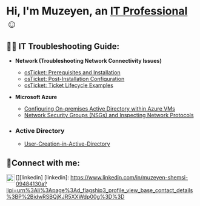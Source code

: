 <h1>Hi, I'm Muzeyen, an <a href="https://www.linkedin.com/in/muzeyen-shemsi-09484130a?lipi=urn%3Ali%3Apage%3Ad_flagship3_profile_view_base_contact_details%3BP%2BidwRSBQjKJR5XXWdp00g%3D%3D">IT Professional</a>☺</h1>

<h2>👨‍💻 IT Troubleshooting Guide:</h2>

- <b>Network (Troubleshooting Network Connectivity Issues)</b>
  - [osTicket: Prerequisites and Installation](https://github.com/Muzeyenshemsi/osticket-prereqs)
  - [osTicket: Post-Installation Configuration](https://github.com/MuzeyenShemsi/post-install-config)
  - [osTicket: Ticket Lifecycle Examples](https://github.com/MuzeyenShemsi/ticket-lifecycle)
- <b>Microsoft Azure</b>
  - [Configuring On-premises Active Directory within Azure VMs](https://github.com/MuzeyenShemsi/configure-ad)
  - [Network Security Groups (NSGs) and Inspecting Network Protocols](https://github.com/MuzeyenShemsi/azure-network-protocols)
- <h3>Active Directory</h3>

  - [User-Creation-in-Active-Directory](https://github.com/Muzeyenshemsi/User-Creation-in-Active-Directory)

<h2>🤳Connect with me:</h2>

[<img align="left" alt="Muzeyen-Shemsi | LinkedIn" width="22px" src="https://cdn.jsdelivr.net/npm/simple-icons@v3/icons/linkedin.svg" />][linkedin]
[linkedin]: https://www.linkedin.com/in/muzeyen-shemsi-09484130a?lipi=urn%3Ali%3Apage%3Ad_flagship3_profile_view_base_contact_details%3BP%2BidwRSBQjKJR5XXWdp00g%3D%3D
